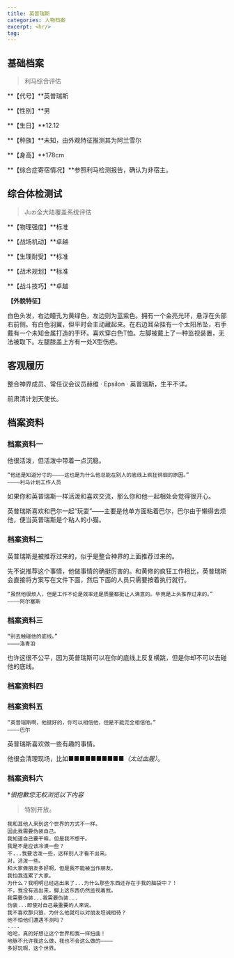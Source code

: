 ```yaml
---
title: 英普瑞斯
categories: 人物档案
excerpt: <hr/>
tag:
---
```


## 基础档案

> 利马综合评估

**【代号】**英普瑞斯

**【性别】**男

**【生日】**12.12

**【种族】**未知，由外观特征推测其为阿兰雪尔

**【身高】**178cm

**【综合症寄宿情况】**参照利马检测报告，确认为非宿主。

## 综合体检测试

> Juzi全大陆覆盖系统评估

**【物理强度】**标准

**【战场机动】**卓越

**【生理耐受】**标准

**【战术规划】**标准

**【战斗技巧】**卓越

**【外貌特征】**

白色头发，右边瞳孔为黄绿色，左边则为蓝紫色。拥有一个金亮光环，悬浮在头部右前侧。有白色羽翼，但平时会主动藏起来。在右边耳朵挂有一个太阳吊坠，右手戴有一个未知金属打造的手环。喜欢穿白色T恤。左脚被戴上了一种监视装置，无法被取下。左腿膝盖上方有一处X型伤疤。

## 客观履历

整合神界成员、常任议会议员赫维 · Epsilon · 英普瑞斯，生平不详。

前肃清计划天使长。

## 档案资料

### 档案资料一

他很活泼，但活泼中带着一点沉稳。

```
“他还是知道分寸的————这也是为什么他总能在别人的底线上疯狂徘徊的原因。”
————利马计划工作人员
```

如果你和英普瑞斯一样活泼和喜欢交流，那么你和他一起相处会觉得很开心。

英普瑞斯喜欢和巴尔一起“玩耍”——主要是他单方面粘着巴尔，巴尔由于懒得去烦他，便当英普瑞斯是个粘人的小猫。

### 档案资料二

英普瑞斯是被推荐过来的，似乎是整合神界的上面推荐过来的。

先不说推荐这个事情，他做事情的确挺厉害的。和黄修的疯狂工作相比，英普瑞斯会直接将方案写在文件下面，然后下面的人员只需要按着执行就行。

```
“虽然他很烦人，但是工作不论是效率还是质量都挺让人满意的。毕竟是上头推荐过来的。”
————阿尔塞斯
```

### 档案资料三

```
“别去触碰他的底线。”
————洛青羽
```

也许这很不公平，因为英普瑞斯可以在你的底线上反复横跳，但是你却不可以去碰他的底线。

### 档案资料四



### 档案资料五

```
“英普瑞斯啊，他挺好的，你可以相信他，但是不能完全相信他。”
————巴尔
```

英普瑞斯喜欢做一些有趣的事情。

他很会清理现场，比如■■■■■■■■■■*（太过血腥）*。

### 档案资料六

**很抱歉您无权浏览以下内容*

> 特别开放。

```
我和其他人来到这个世界的方式不一样。
因此我需要伪装自己。
我知道自己要干嘛，但是我不想干。
我是不是应该冷漠一些？
不...我要活泼一些，这样别人才看不出来。
对，活泼一些。
和大家做朋友多好啊，但是我不能被当作朋友。
我怕我连累了大家。
为什么？我明明已经逃出来了...为什么那些东西还存在于我的脑袋中？！
不，我没有逃出来，脚上这东西仍然监视着我。
我需要伪装...我需要伪装...
伪装...即使对自己最重要的人来说。
我不喜欢那只狼，为什么他就可以对朋友坦诚相待？
他不怕他们遭遇不测吗？
....
哈哈，真的好想让这个世界和我一样扭曲！
地脉不允许我这么做，我也不会这么做的————
多好玩啊，这个世界。
```
